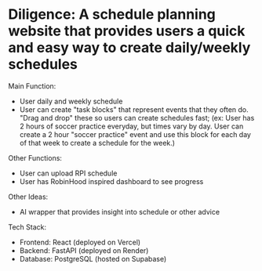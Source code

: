 # Diligence: A schedule planning website that provides users a quick and easy way to create daily/weekly schedules


Main Function: 
- User daily and weekly schedule
- User can create "task blocks" that represent events that they often do. "Drag and drop" these so users can create schedules fast; (ex: User has 2 hours of soccer practice everyday, but times vary by day. User can create a 2 hour "soccer practice" event and use this block for each day of that week to create a schedule for the week.)

Other Functions:
- User can upload RPI schedule
- User has RobinHood inspired dashboard to see progress

Other Ideas:
- AI wrapper that provides insight into schedule or other advice


Tech Stack:
- Frontend: React (deployed on Vercel)
- Backend: FastAPI (deployed on Render)
- Database: PostgreSQL (hosted on Supabase)




